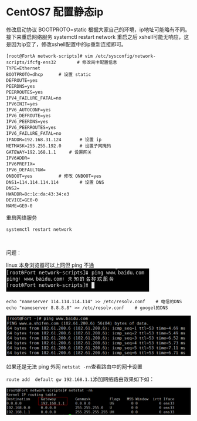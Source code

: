 # CentOS7 配置静态ip

修改启动协议 BOOTPROTO=static 根据大家自己的环境，ip地址可能略有不同。 接下来重启网络服务 systemctl restart network 重启之后 xshell可能无响应，这是因为ip变了，修改xshell配置中的ip重新连接即可。 

```
[root@FortA network-scripts]# vim /etc/sysconfig/network-scripts/ifcfg-ens32		# 修改网卡配置信息
TYPE=Ethernet
BOOTPROTO=dhcp		# 设置 static
DEFROUTE=yes
PEERDNS=yes
PEERROUTES=yes
IPV4_FAILURE_FATAL=no
IPV6INIT=yes
IPV6_AUTOCONF=yes
IPV6_DEFROUTE=yes
IPV6_PEERDNS=yes
IPV6_PEERROUTES=yes
IPV6_FAILURE_FATAL=no
IPADDR=192.168.31.124		# 设置 ip
NETMASK=255.255.192.0		# 设置子网掩码
GATEWAY=192.168.1.1		# 设置网关
IPV6ADDR=
IPV6PREFIX=
IPV6_DEFAULTGW=
ONBOOT=yes			# 修改 ONBOOT=yes
DNS1=114.114.114.114		# 设置 DNS
DNS2=
HWADDR=8c:1c:da:43:34:e3
DEVICE=GE0-0
NAME=GE0-0
```

重启网络服务

```shell
systemctl restart network
```

‍

问题：

linux 本身浏览器可以上网但 ping 不通  
​![image](assets/image-20230308145347-lrz5hww.png)​

```
echo "nameserver 114.114.114.114" >> /etc/resolv.conf    # 电信的DNS
echo "nameserver 8.8.8.8" >> /etc/resolv.conf    # googel的DNS
```

​​![image](assets/image-20230308145350-fm5uzu3.png)​​

如果还是无法 ping 外网 `netstat -rn`​ 查看路由中的网卡设置

​`route add  default gw 192.168.1.1`​ 添加网络路由效果如下如：

​​![image](assets/image-20230308145353-sa5yha6.png)​​

‍
